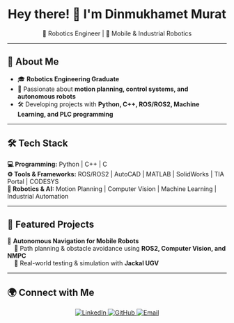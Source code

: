 <h1 align="center">Hey there! 👋 I'm Dinmukhamet Murat</h1>

<p align="center">
  🤖 Robotics Engineer | 🔬 Mobile & Industrial Robotics
</p>

---

## 🚀 About Me  
- 🎓 **Robotics Engineering Graduate**
- 🤖 Passionate about **motion planning, control systems, and autonomous robots**  
- 🛠️ Developing projects with **Python, C++, ROS/ROS2, Machine Learning, and PLC programming**  

---

## 🛠️ Tech Stack  
**💻 Programming:** Python | C++ | C   
**⚙️ Tools & Frameworks:** ROS/ROS2 | AutoCAD | MATLAB | SolidWorks | TIA Portal | CODESYS  
**🤖 Robotics & AI:** Motion Planning | Computer Vision | Machine Learning | Industrial Automation 

---

## 📌 Featured Projects  
🚀 **Autonomous Navigation for Mobile Robots**  
&nbsp;&nbsp;&nbsp;&nbsp;🔹 Path planning & obstacle avoidance using **ROS2, Computer Vision, and NMPC**  
&nbsp;&nbsp;&nbsp;&nbsp;🔹 Real-world testing & simulation with **Jackal UGV**  

---

## 🌍 Connect with Me  
<p align="center">
  <a href="https://www.linkedin.com/in/muratdinmukhamet">
    <img src="https://img.shields.io/badge/LinkedIn-%230077B5.svg?style=for-the-badge&logo=linkedin&logoColor=white" alt="LinkedIn">
  </a>
  <a href="https://github.com/mdinmukhamet9">
    <img src="https://img.shields.io/badge/GitHub-%23181717.svg?style=for-the-badge&logo=github&logoColor=white" alt="GitHub">
  </a>
  <a href="mailto:dinmukhamet.murat@gmail.com">
    <img src="https://img.shields.io/badge/Email-D14836?style=for-the-badge&logo=gmail&logoColor=white" alt="Email">
  </a>
</p>
